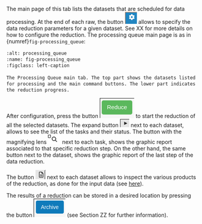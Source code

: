 The main page of this tab lists the datasets that are scheduled for data processing.
At the end of each raw, the button ![](figures/configure_dataset.jpg) allows to specify the data reduction parameters
for a given dataset. See XX for more details on how to configure the reduction.
The processing queue main page is as in  {numref}`fig-processing_queue`:

   ```{figure} figures/processing_queue.jpg
   :alt: processing_queue
   :name: fig-processing_queue
   :figclass: left-caption

   The Processing Queue main tab. The top part shows the datasets listed for processing and the main command buttons. The lower part indicates the reduction progress.
   ```


After configuration, press the button ![](figures/start_reduction_all.jpg) to start the reduction of all the selected
datasets.
The expand button  ![](figures/expand.jpg) next to each dataset, allows to see the list of the tasks and their status.
The button with
the magnifying lens ![](figures/magnifying.jpg) next to each task, shows the graphic report associated to that specific
reduction step.
On the other hand, the same button next to the dataset, shows the graphic report of the last step of the data reduction.

The button ![](figures/inspect.jpg) next to each dataset allows to inspect the various products of the reduction, as done for the input data (see [here](#inspect)).

The results of a reduction can be stored in a desired location by pressing the button ![](figures/archive.jpg) (see
Section ZZ for further information).